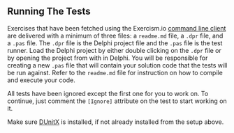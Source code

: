 ## Running The Tests

Exercises that have been fetched using the Exercism.io [command line client](http://www.exercism.io/cli) are delivered with a minimum of three files: a `readme.md` file, a `.dpr` file, and a `.pas` file.  The `.dpr` file is the Delphi project file and the `.pas` file is the test runner.  Load the Delphi project by either double clicking on the `.dpr` file or by opening the project from with in Delphi.  You will be responsible for creating a new `.pas` file that will contain your solution code that the tests will be run against.  Refer to the `readme.md` file for instruction on how to compile and execute your code.

All tests have been ignored except the first one for you to work on. To continue, just comment the `[Ignore]` attribute on the test to start working on it.

Make sure [DUnitX](https://github.com/VSoftTechnologies/DUnitX) is installed, if not already installed from the setup above.

